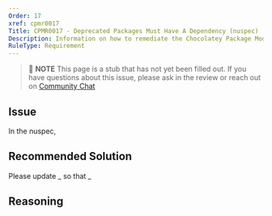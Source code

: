 ```yaml
---
Order: 17
xref: cpmr0017
Title: CPMR0017 - Deprecated Packages Must Have A Dependency (nuspec)
Description: Information on how to remediate the Chocolatey Package Moderation Rule 0017
RuleType: Requirement
---
```


<?! Include "../../../../../shared/package-validator-rule-requirement.txt" /?>

> :memo: **NOTE** This page is a stub that has not yet been filled out. If you have questions about this issue, please ask in the review or reach out on [Community Chat](https://ch0.co/community)

## Issue

In the nuspec,

## Recommended Solution

Please update _ so that _

## Reasoning
